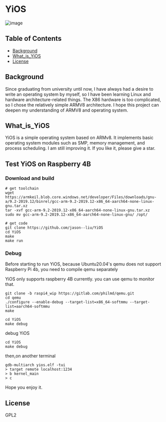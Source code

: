 # YiOS
![image](https://user-images.githubusercontent.com/8001473/113387487-fcd7c300-93be-11eb-9bb7-e379af25cc26.png)

## Table of Contents

- [Background](#background)
- [What_is_YiOS](#What_is_YiOS)
- [License](#license)

## Background

Since graduating from university until now, I have always had a desire to write an operating system by myself, so I have been learning Linux and hardware architecture-related things. The X86 hardware is too complicated, so I chose the relatively simple ARMV8 architecture. I hope this project can deepen my understanding of ARMV8 and operating system.

## What_is_YiOS

YiOS is a simple operating system based on ARMv8. It implements basic operating system modules such as SMP, memory management, and process scheduling. I am still improving it. If you like it, please give a star.

## Test YiOS on Raspberry 4B

### Download and build

```
# get toolchain
wget https://armkeil.blob.core.windows.net/developer/Files/downloads/gnu-a/9.2-2019.12/binrel/gcc-arm-9.2-2019.12-x86_64-aarch64-none-linux-gnu.tar.xz
tar -xvf gcc-arm-9.2-2019.12-x86_64-aarch64-none-linux-gnu.tar.xz
sudo mv gcc-arm-9.2-2019.12-x86_64-aarch64-none-linux-gnu/ /opt/

# get code
git clone https://github.com/jason--liu/YiOS
cd YiOS
make 
make run
```

### Debug

Before starting to run YiOS, because Ubuntu20.04's qemu does not support Raspberry Pi 4b, you need to compile qemu separately

YiOS only supports raspberry 4B currently. you can use qemu to monitor that.

```
git clone -b raspi4_wip https://gitlab.com/philmd/qemu.git
cd qemu
./configure --enable-debug --target-list=x86_64-softmmu --target-list=aarch64-softmmu
make

cd YiOS
make debug
```

debug YiOS

```
cd YiOS
make debug
```

then,on another terminal

```
gdb-multiarch yios.elf -tui
> target remote localhost:1234
> b kernel_main
> c
```

Hope you enjoy it.

## License

GPL2
